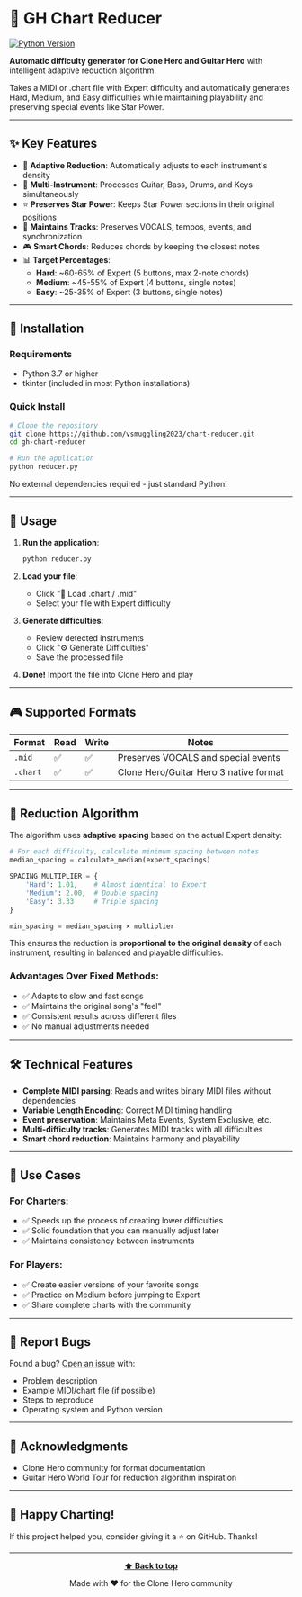# 🎸 GH Chart Reducer

[![Python Version](https://img.shields.io/badge/python-3.7%2B-blue.svg)](https://www.python.org/downloads/)

**Automatic difficulty generator for Clone Hero and Guitar Hero** with intelligent adaptive reduction algorithm.

Takes a MIDI or .chart file with Expert difficulty and automatically generates Hard, Medium, and Easy difficulties while maintaining playability and preserving special events like Star Power.

---

## ✨ Key Features

- 🎯 **Adaptive Reduction**: Automatically adjusts to each instrument's density
- 🎸 **Multi-Instrument**: Processes Guitar, Bass, Drums, and Keys simultaneously
- ⭐ **Preserves Star Power**: Keeps Star Power sections in their original positions
- 🎵 **Maintains Tracks**: Preserves VOCALS, tempos, events, and synchronization
- 🎮 **Smart Chords**: Reduces chords by keeping the closest notes
- 📊 **Target Percentages**:
  - **Hard**: ~60-65% of Expert (5 buttons, max 2-note chords)
  - **Medium**: ~45-55% of Expert (4 buttons, single notes)
  - **Easy**: ~25-35% of Expert (3 buttons, single notes)

---

## 🚀 Installation

### Requirements

- Python 3.7 or higher
- tkinter (included in most Python installations)

### Quick Install

```bash
# Clone the repository
git clone https://github.com/vsmuggling2023/chart-reducer.git
cd gh-chart-reducer

# Run the application
python reducer.py
```

No external dependencies required - just standard Python!

---

## 📖 Usage

1. **Run the application**:
   ```bash
   python reducer.py
   ```

2. **Load your file**:
   - Click "📂 Load .chart / .mid"
   - Select your file with Expert difficulty

3. **Generate difficulties**:
   - Review detected instruments
   - Click "⚙️ Generate Difficulties"
   - Save the processed file

4. **Done!** Import the file into Clone Hero and play

---

## 🎮 Supported Formats

| Format | Read | Write | Notes |
|---------|---------|-----------|-------|
| `.mid` | ✅ | ✅ | Preserves VOCALS and special events |
| `.chart` | ✅ | ✅ | Clone Hero/Guitar Hero 3 native format |

---

## 🧠 Reduction Algorithm

The algorithm uses **adaptive spacing** based on the actual Expert density:

```python
# For each difficulty, calculate minimum spacing between notes
median_spacing = calculate_median(expert_spacings)

SPACING_MULTIPLIER = {
    'Hard': 1.01,    # Almost identical to Expert
    'Medium': 2.00,  # Double spacing
    'Easy': 3.33     # Triple spacing
}

min_spacing = median_spacing × multiplier
```

This ensures the reduction is **proportional to the original density** of each instrument, resulting in balanced and playable difficulties.

### Advantages Over Fixed Methods:
- ✅ Adapts to slow and fast songs
- ✅ Maintains the original song's "feel"
- ✅ Consistent results across different files
- ✅ No manual adjustments needed

---

## 🛠️ Technical Features

- **Complete MIDI parsing**: Reads and writes binary MIDI files without dependencies
- **Variable Length Encoding**: Correct MIDI timing handling
- **Event preservation**: Maintains Meta Events, System Exclusive, etc.
- **Multi-difficulty tracks**: Generates MIDI tracks with all difficulties
- **Smart chord reduction**: Maintains harmony and playability

---

## 📝 Use Cases

### For Charters:
- ✅ Speeds up the process of creating lower difficulties
- ✅ Solid foundation that you can manually adjust later
- ✅ Maintains consistency between instruments

### For Players:
- ✅ Create easier versions of your favorite songs
- ✅ Practice on Medium before jumping to Expert
- ✅ Share complete charts with the community

---

## 🐛 Report Bugs

Found a bug? [Open an issue](https://github.com/yourusername/gh-chart-reducer/issues) with:
- Problem description
- Example MIDI/chart file (if possible)
- Steps to reproduce
- Operating system and Python version

---

## 🙏 Acknowledgments

- Clone Hero community for format documentation
- Guitar Hero World Tour for reduction algorithm inspiration

---

## 🎵 Happy Charting!

If this project helped you, consider giving it a ⭐ on GitHub. Thanks!

---

<div align="center">
  
**[⬆ Back to top](#-gh-chart-reducer)**

Made with ❤️ for the Clone Hero community

</div>
